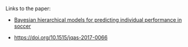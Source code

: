 Links to the paper:

* [Bayesian hierarchical models for predicting individual performance in soccer](
https://www.researchgate.net/publication/327042737_Bayesian_hierarchical_models_for_predicting_individual_performance_in_soccer)

* https://doi.org/10.1515/jqas-2017-0066


